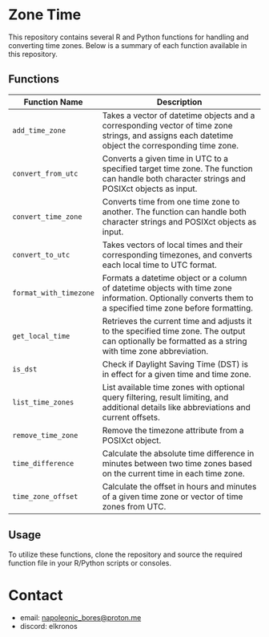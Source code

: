 # Zone Time

This repository contains several R and Python functions for handling and converting time zones. Below is a summary of each function available in this repository.

## Functions

| Function Name             | Description                                                                                                                  
|---------------------------|------------------------------------------------------------------------------------------------------------------------------|
| `add_time_zone`           | Takes a vector of datetime objects and a corresponding vector of time zone strings, and assigns each datetime object the corresponding time zone. |
| `convert_from_utc`        | Converts a given time in UTC to a specified target time zone. The function can handle both character strings and POSIXct objects as input. |
| `convert_time_zone`       | Converts time from one time zone to another. The function can handle both character strings and POSIXct objects as input. |
| `convert_to_utc`          | Takes vectors of local times and their corresponding timezones, and converts each local time to UTC format.                 |
| `format_with_timezone`    | Formats a datetime object or a column of datetime objects with time zone information. Optionally converts them to a specified time zone before formatting. | `lubridate`    |
| `get_local_time`          | Retrieves the current time and adjusts it to the specified time zone. The output can optionally be formatted as a string with time zone abbreviation. |
| `is_dst`                  | Check if Daylight Saving Time (DST) is in effect for a given time and time zone.                                            |
| `list_time_zones`         | List available time zones with optional query filtering, result limiting, and additional details like abbreviations and current offsets. |
| `remove_time_zone`        | Remove the timezone attribute from a POSIXct object.                                                                         |
| `time_difference`         | Calculate the absolute time difference in minutes between two time zones based on the current time in each time zone.     |
| `time_zone_offset`        | Calculate the offset in hours and minutes of a given time zone or vector of time zones from UTC.                           |

## Usage

To utilize these functions, clone the repository and source the required function file in your R/Python scripts or consoles.

# Contact
- email: napoleonic_bores@proton.me
- discord: elkronos
